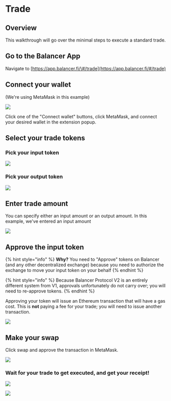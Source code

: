 # Trade

## Overview

This walkthrough will go over the minimal steps to execute a standard trade. 

## Go to the Balancer App

Navigate to [https://app.balancer.fi/\#/trade](https://app.balancer.fi/#/trade)

## Connect your wallet

\(We're using MetaMask in this example\)

![](../../.gitbook/assets/export.jpg)

Click one of the "Connect wallet" buttons, click MetaMask, and connect your desired wallet in the extension popup.

## Select your trade tokens

### Pick your input token

![](../../.gitbook/assets/token_in_click_and_pick.jpg)

### Pick your output token

![](../../.gitbook/assets/token_out_click_and_pick.jpg)

## Enter trade amount

You can specify either an input amount or an output amount. In this example, we've entered an input amount

![](../../.gitbook/assets/10_enter_trade_amount%20%281%29.jpg)

## Approve the input token

{% hint style="info" %}
**Why?** You need to "Approve" tokens on Balancer \(and any other decentralized exchange\) because you need to authorize the exchange to move your input token on your behalf
{% endhint %}

{% hint style="info" %}
Because Balancer Protocol V2 is an entirely different system from V1, approvals unfortunately do not carry over; you will need to re-approve tokens.
{% endhint %}

Approving your token will issue an Ethereum transaction that will have a gas cost. This is **not** paying a fee for your trade; you will need to issue another transaction.

![](../../.gitbook/assets/screen-shot-2021-05-10-at-8.48.56-pm.png)

## Make your swap

Click swap and approve the transaction in MetaMask.

![](../../.gitbook/assets/11_approved_now_swap.jpg)

### Wait for your trade to get executed, and get your receipt!

![](../../.gitbook/assets/12_swapping%20%281%29.jpg)

![](../../.gitbook/assets/13_swapped.jpg)

